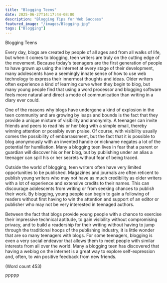 ```yaml
---
title: "Blogging Teens"
date: 2025-06-27T14:17:44-08:00
description: "Blogging Tips for Web Success"
featured_image: "/images/Blogging.jpg"
tags: ["Blogging"]
---
```


Blogging Teens

Every day, blogs are created by people of all ages and
from all walks of life, but when it comes to blogging,
teen writers are truly on the cutting edge of the
movement. Because today's teenagers are the first
generation of people to have grown up using the
internet at every stage of their development, many
adolescents have a seemingly innate sense of how to use
web technology to express their innermost thoughts and
ideas. Older writers often experience a kind of learning
curve when they begin to blog, but many young people
find that using a word processor and blogging software
feels more natural and direct a mode of communication
than writing in a diary ever could. 

One of the reasons why blogs have undergone a kind of
explosion in the teen community and are growing by
leaps and bounds is the fact that they provide a unique
mixture of visibility and anonymity. A teenager can
invite friends and peers to read his or her blog with a
simple email, thereby winning attention or possibly
even praise. Of course, with visibility usually comes the
possibility of embarrassment, but the fact that it is
possible to blog anonymously with an invented handle
or nickname negates a lot of the potential for
humiliation. Many a blogging teen lives in fear that a
parent or guardian will discover his or her blog, but by
publishing under an alias a teenager can spill his or her
secrets without fear of being traced. 

Outside the world of blogging, teen writers often have
very limited opportunities to be published. Magazines
and journals are often reticent to publish young writers
who may not have as much credibility as older writers
with a lot of experience and extensive credits to their
names. This can discourage adolescents from writing or
from seeking chances to publish their work. By
blogging, young people can begin to gain a following of
readers without first having to win the attention and
support of an editor or publisher who may not be very
interested in teenaged authors. 

Between the fact that blogs provide young people with a
chance to exercise their impressive technical aptitude,
to gain visibility without compromising privacy, and to
build a readership for their writing without having to
jump through the traditional hoops of the publishing
industry, it is little wonder that are so many teenagers
with blogs. For some teenagers, blogging is even a very
social endeavor that allows them to meet people with
similar interests from all over the world. Many a
blogging teen has discovered that having a weblog on
the internet is a great way to explore self-expression
and, often, to win positive feedback from new friends. 

(Word count 453)

PPPPP

